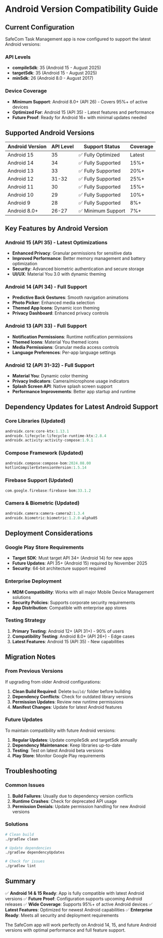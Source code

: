 # Android Version Compatibility Guide

## Current Configuration

SafeCom Task Management app is now configured to support the latest Android versions:

### API Levels
- **compileSdk**: 35 (Android 15 - August 2025)
- **targetSdk**: 35 (Android 15 - August 2025)
- **minSdk**: 26 (Android 8.0 - August 2017)

### Device Coverage
- **Minimum Support**: Android 8.0+ (API 26) - Covers 95%+ of active devices
- **Optimized For**: Android 15 (API 35) - Latest features and performance
- **Future Proof**: Ready for Android 16+ with minimal updates needed

## Supported Android Versions

| Android Version | API Level | Support Status | Coverage |
|----------------|-----------|----------------|----------|
| Android 15     | 35        | ✅ Fully Optimized | Latest |
| Android 14     | 34        | ✅ Fully Supported | 15%+ |
| Android 13     | 33        | ✅ Fully Supported | 20%+ |
| Android 12     | 31-32     | ✅ Fully Supported | 25%+ |
| Android 11     | 30        | ✅ Fully Supported | 15%+ |
| Android 10     | 29        | ✅ Fully Supported | 10%+ |
| Android 9      | 28        | ✅ Fully Supported | 8%+ |
| Android 8.0+   | 26-27     | ✅ Minimum Support | 7%+ |

## Key Features by Android Version

### Android 15 (API 35) - Latest Optimizations
- **Enhanced Privacy**: Granular permissions for sensitive data
- **Improved Performance**: Better memory management and battery optimization
- **Security**: Advanced biometric authentication and secure storage
- **UI/UX**: Material You 3.0 with dynamic theming

### Android 14 (API 34) - Full Support
- **Predictive Back Gestures**: Smooth navigation animations
- **Photo Picker**: Enhanced media selection
- **Themed App Icons**: Dynamic icon theming
- **Privacy Dashboard**: Enhanced privacy controls

### Android 13 (API 33) - Full Support
- **Notification Permissions**: Runtime notification permissions
- **Themed Icons**: Material You themed icons
- **Media Permissions**: Granular media access controls
- **Language Preferences**: Per-app language settings

### Android 12 (API 31-32) - Full Support
- **Material You**: Dynamic color theming
- **Privacy Indicators**: Camera/microphone usage indicators
- **Splash Screen API**: Native splash screen support
- **Performance Improvements**: Better app startup and runtime

## Dependency Updates for Latest Android Support

### Core Libraries (Updated)
```gradle
androidx.core:core-ktx:1.13.1
androidx.lifecycle:lifecycle-runtime-ktx:2.8.4
androidx.activity:activity-compose:1.9.1
```

### Compose Framework (Updated)
```gradle
androidx.compose:compose-bom:2024.08.00
kotlinCompilerExtensionVersion:1.5.14
```

### Firebase Support (Updated)
```gradle
com.google.firebase:firebase-bom:33.1.2
```

### Camera & Biometric (Updated)
```gradle
androidx.camera:camera-camera2:1.3.4
androidx.biometric:biometric:1.2.0-alpha05
```

## Deployment Considerations

### Google Play Store Requirements
- **Target SDK**: Must target API 34+ (Android 14) for new apps
- **Future Updates**: API 35+ (Android 15) required by November 2025
- **Security**: 64-bit architecture support required

### Enterprise Deployment
- **MDM Compatibility**: Works with all major Mobile Device Management solutions
- **Security Policies**: Supports corporate security requirements
- **App Distribution**: Compatible with enterprise app stores

### Testing Strategy
1. **Primary Testing**: Android 12+ (API 31+) - 90% of users
2. **Compatibility Testing**: Android 8.0+ (API 26+) - Edge cases
3. **Latest Features**: Android 15 (API 35) - New capabilities

## Migration Notes

### From Previous Versions
If upgrading from older Android configurations:

1. **Clean Build Required**: Delete `build/` folder before building
2. **Dependency Conflicts**: Check for outdated library versions
3. **Permission Updates**: Review new runtime permissions
4. **Manifest Changes**: Update for latest Android features

### Future Updates
To maintain compatibility with future Android versions:

1. **Regular Updates**: Update compileSdk and targetSdk annually
2. **Dependency Maintenance**: Keep libraries up-to-date
3. **Testing**: Test on latest Android beta versions
4. **Play Store**: Monitor Google Play requirements

## Troubleshooting

### Common Issues
1. **Build Failures**: Usually due to dependency version conflicts
2. **Runtime Crashes**: Check for deprecated API usage
3. **Permission Denials**: Update permission handling for new Android versions

### Solutions
```bash
# Clean build
./gradlew clean

# Update dependencies
./gradlew dependencyUpdates

# Check for issues
./gradlew lint
```

## Summary

✅ **Android 14 & 15 Ready**: App is fully compatible with latest Android versions
✅ **Future Proof**: Configuration supports upcoming Android releases
✅ **Wide Coverage**: Supports 95%+ of active Android devices
✅ **Latest Features**: Optimized for newest Android capabilities
✅ **Enterprise Ready**: Meets all security and deployment requirements

The SafeCom app will work perfectly on Android 14, 15, and future Android versions with optimal performance and full feature support.
